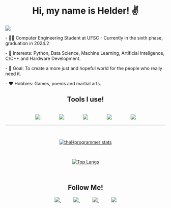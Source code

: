 <h1 align="center"> Hi, my name is Helder! ✌️</h1>

![](https://komarev.com/ghpvc/?username=theHprogrammer&color=blueviolet)
  
<div style="display: inline_block"  >
  <p> - 👨‍🎓 Computer Engineering Student at UFSC - Currently in the sixth phase, graduation in 2024.2 </p>
  <p> - 🎯 Interests: Python, Data Science, Machine Learning, Artificial Inteligence, C/C++ and Hardware Development. </p>
  <p> - 🥅 Goal: To create a more just and hopeful world for the people who really need it. </p>
  <p> - ❤️ Hobbies: Games, poems and martial arts. </p>
</div>

<h2 align="center"> Tools I use!</h2>

</br>

<div align="center">
    <img src="https://img.shields.io/badge/C-00599C?style=for-the-badge&logo=c&logoColor=white">
    &nbsp;&nbsp;&nbsp;&nbsp;&nbsp;&nbsp;&nbsp;&nbsp;&nbsp;&nbsp;&nbsp;&nbsp;&nbsp;
    <img src="https://img.shields.io/badge/C%2B%2B-00599C?style=for-the-badge&logo=c%2B%2B&logoColor=white">  
    &nbsp;&nbsp;&nbsp;&nbsp;&nbsp;&nbsp;&nbsp;&nbsp;&nbsp;&nbsp;&nbsp;&nbsp;&nbsp;
    <img src="https://img.shields.io/badge/python-3670A0?style=for-the-badge&logo=python&logoColor=ffdd54">
    &nbsp;&nbsp;&nbsp;&nbsp;&nbsp;&nbsp;&nbsp;&nbsp;&nbsp;&nbsp;&nbsp;&nbsp;&nbsp;
    <img src="https://img.shields.io/badge/jupyter-%23FA0F00.svg?style=for-the-badge&logo=jupyter&logoColor=white">
    &nbsp;&nbsp;&nbsp;&nbsp;&nbsp;&nbsp;&nbsp;&nbsp;&nbsp;&nbsp;&nbsp;&nbsp;&nbsp;
    <img src="https://img.shields.io/badge/mysql-%2300f.svg?style=for-the-badge&logo=mysql&logoColor=white">
  
</div>

---

<div align="center">

</br>

[![theHprogrammer stats](https://github-readme-stats-git-masterorgs-github-readme-stats-team.vercel.app/api?username=theHprogrammer&include_orgs=true&role=OWNER,ORGANIZATION_MEMBER,COLLABORATOR&count_private=true&show_icons=true&theme=transparent)](https://github.com/theHprogrammer)

</br>

[![Top Langs](https://github-readme-stats-git-masterorgs-github-readme-stats-team.vercel.app/api/top-langs/?username=theHprogrammer&include_orgs=true&role=OWNER,ORGANIZATION_MEMBER,COLLABORATOR&layout=compact&count_private=true&show_icons=true&hide=jupyter%20notebook&theme=transparent)](https://github.com/theHprogrammer)

</div>

<br>

<h2 align="center"> Follow Me!</h2>

<div align="center">
    <a href="https://github.com/helderhsilva">
        <img  src="https://img.shields.io/badge/github-%23100000.svg?&style=for-the-badge&logo=github&logoColor=white&link=mailto:https://github.com/theHprogrammer">
    </a>
    &nbsp;&nbsp;&nbsp;&nbsp;&nbsp;&nbsp;&nbsp;&nbsp;&nbsp;
    <a href="https://www.linkedin.com/in/theHprogrammer/">
        <img src="https://img.shields.io/badge/linkedin-%230077B5.svg?&style=for-the-badge&logo=linkedin&logoColor=white&link=mailto:https://www.linkedin.com/in/theHprogrammer/">
    </a>
    &nbsp;&nbsp;&nbsp;&nbsp;&nbsp;&nbsp;&nbsp;&nbsp;&nbsp;
    <a href="https://www.instagram.com/theHprogrammer/">
        <img src="https://img.shields.io/badge/Instagram-E4405F?style=for-the-badge&logo=instagram&logoColor=white&link=mailto:https://www.instagram.com/theHprogrammer/">
    </a>
    &nbsp;&nbsp;&nbsp;&nbsp;&nbsp;&nbsp;&nbsp;&nbsp;&nbsp;
    <a href="mailto:hhshelder.eng@gmail.com">
        <img src="https://img.shields.io/badge/gmail-D14836?&style=for-the-badge&logo=gmail&logoColor=white&link=mailto:hhshelder.eng@gmail.com">
    </a>
</div>
